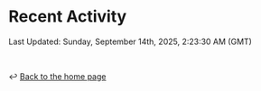 # Recent Activity

<!--RECENT_ACTIVITY:start-->
<!--RECENT_ACTIVITY:end-->

<!--RECENT_ACTIVITY:last_update-->
Last Updated: Sunday, September 14th, 2025, 2:23:30 AM (GMT)
<!--RECENT_ACTIVITY:last_update_end-->

<br>

↩️ [Back to the home page](/README.md)
